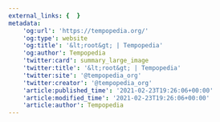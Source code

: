 ```yaml
---
external_links: {  }
metadata:
    'og:url': 'https://tempopedia.org/'
    'og:type': website
    'og:title': '&lt;root&gt; | Tempopedia'
    'og:author': Tempopedia
    'twitter:card': summary_large_image
    'twitter:title': '&lt;root&gt; | Tempopedia'
    'twitter:site': '@tempopedia_org'
    'twitter:creator': '@tempopedia_org'
    'article:published_time': '2021-02-23T19:26:06+00:00'
    'article:modified_time': '2021-02-23T19:26:06+00:00'
    'article:author': Tempopedia
---
```


